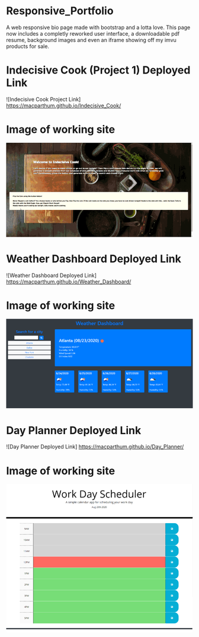 # Responsive_Portfolio
A web responsive bio page made with bootstrap and a lotta love.  This page now includes a completly reworked user interface, a downloadable pdf resume, background images and even an iframe showing off my imvu products for sale. 

# Indecisive Cook (Project 1) Deployed Link

![Indecisive Cook Project Link] https://macparthum.github.io/Indecisive_Cook/

# Image of working site

![IndecisiveCook](/assets/indecisive.gif)

# Weather Dashboard Deployed Link

![Weather Dashboard Deployed Link] https://macparthum.github.io/Weather_Dashboard/

# Image of working site

![IndecisiveCook](/assets/weatherDash.png)

# Day Planner Deployed Link

![Day Planner Deployed Link] https://macparthum.github.io/Day_Planner/

# Image of working site

![IndecisiveCook](/assets/workDaySchedule.png)





